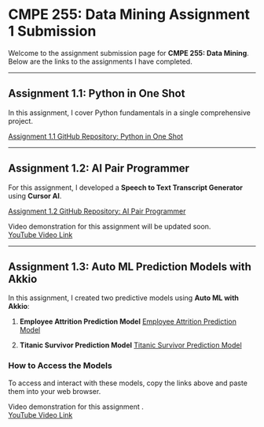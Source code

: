 # CMPE 255: Data Mining Assignment 1 Submission

Welcome to the assignment submission page for **CMPE 255: Data Mining**. Below are the links to the assignments I have completed.

---

## Assignment 1.1: Python in One Shot

In this assignment, I cover Python fundamentals in a single comprehensive project.

[Assignment 1.1 GitHub Repository: Python in One Shot](https://github.com/Praful-John2409/Python-in-one-shot.git)

---

## Assignment 1.2: AI Pair Programmer

For this assignment, I developed a **Speech to Text Transcript Generator** using **Cursor AI**.

[Assignment 1.2 GitHub Repository: AI Pair Programmer](https://github.com/Praful-John2409/Use-AI-Pair-Programmer-.git)

Video demonstration for this assignment will be updated soon.  
[YouTube Video Link](#)

---

## Assignment 1.3: Auto ML Prediction Models with Akkio

In this assignment, I created two predictive models using **Auto ML with Akkio**:

1. **Employee Attrition Prediction Model**
   [Employee Attrition Prediction Model](https://app.akkio.com/deployments/c45c987c-b446-428e-bf19-353790e8f449)

2. **Titanic Survivor Prediction Model**
   [Titanic Survivor Prediction Model](https://app.akkio.com/deployments/138c3d6d-aec5-435e-bf1b-270c36b7f434)

### How to Access the Models

To access and interact with these models, copy the links above and paste them into your web browser.

Video demonstration for this assignment .  
[YouTube Video Link](#)

